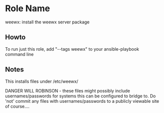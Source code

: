 

Role Name
=========

weewx: install the weewx server package

Howto
-----
To run just this role, add "--tags weewx" to your ansible-playbook command line

Notes
-----
This installs files under /etc/weewx/

DANGER WILL ROBINSON - these files might possibly include usernames/passwords for systems this can be configured to bridge to. Do 'not' commit any files with usernames/passwords to a publicly viewable site of course....
